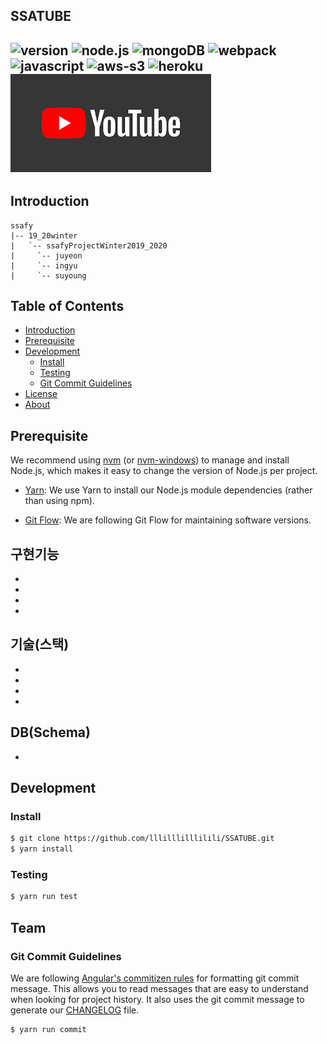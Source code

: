 ## SSATUBE

![version](https://img.shields.io/badge/version-0.0.1-orange?logo=youtube)
![node.js](https://img.shields.io/badge/node.js-12.13.1-blue?logo=node.js)
![mongoDB](https://img.shields.io/badge/mongodb-3.4-yellow?logo=mongodb)
![webpack](https://img.shields.io/badge/webpack-4.41.2-red?logo=webpack)
![javascript](https://img.shields.io/badge/javascript-es6-yellowgreen?logo=javascript)
![aws-s3](https://img.shields.io/badge/aws%20-s3-ff69b4?logo=Amazon)
![heroku](https://img.shields.io/badge/heroku-server-informational?logo=heroku)
![이미지 이름](./youtube.png)
---
## Introduction

```
ssafy
|-- 19_20winter
|   `-- ssafyProjectWinter2019_2020
|     `-- juyeon
|     `-- ingyu
|     `-- suyoung
```

## Table of Contents

- [Introduction](#introduction)
- [Prerequisite](#prerequisite)
- [Development](#development)
  - [Install](#install)
  - [Testing](#testing)
  - [Git Commit Guidelines](#git-commit-guidelines)
- [License](#license)
- [About](#about)

## Prerequisite

We recommend using [nvm](https://github.com/creationix/nvm) (or [nvm-windows](https://github.com/coreybutler/nvm-windows)) to manage and install Node.js, which makes it easy to change the version of Node.js per project.

- [Yarn](https://yarnpkg.com): We use Yarn to install our Node.js module dependencies (rather than using npm).

- [Git Flow](https://github.com/nvie/gitflow/wiki/Installation): We are following Git Flow for maintaining software versions.

## 구현기능

- 
-
- 
- 

## 기술(스택)

- 
- 
- 
- 

## DB(Schema) 

- 

## Development

### Install

```bash
$ git clone https://github.com/lllilllilllilili/SSATUBE.git
$ yarn install
```
### Testing

```bash
$ yarn run test
```

## Team

### Git Commit Guidelines

We are following [Angular's commitizen rules](https://github.com/angular/angular.js/blob/master/DEVELOPERS.md#-git-commit-guidelines) for formatting git commit message. This allows you to read messages that are easy to understand when looking for project history. It also uses the git commit message to generate our [CHANGELOG](/CHANGELOG.md) file.

```bash
$ yarn run commit
```


